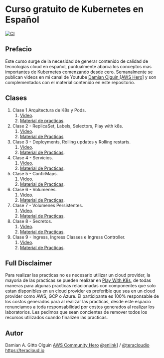 # Curso gratuito de Kubernetes en Español

[![CI](https://github.com/dolguin-/aws101-kubernetes/actions/workflows/main.yml/badge.svg)](https://github.com/dolguin-/aws101-kubernetes/actions/workflows/main.yml)

## Prefacio

Este curso surge de la necesidad de generar contenido de calidad de tecnologias
cloud en español, puntualmente abarca los conceptos mas importantes de
Kubernetes comenzando desde cero.
Semanalmente se publican videos en mi canal de Youtube [Damian Olguin [AWS Hero]](https://youtube.com/playlist?list=PLQ1M3apmTbgNRyHqBQ7FRml64XV-GpIRt) y son complementados con el material contenido en este repositorio.

## Clases

1. Clase 1 Arquitectura de K8s y Pods.
   1. [Video](https://youtu.be/Sccd454SgWk).
   1. [Material de practicas](clase-1/).
1. Clase 2 - ReplicaSet, Labels, Selectors, Play with k8s.
   1. [Video](https://youtu.be/nxnYLDhE5jE).
   1. [Material de Practicas](clase-2/)
1. Clase 3 - Deployments, Rolling updates y Rolling restarts.
   1. [Video](https://youtu.be/ifKWY7NxxVg).
   1. [Material de Practicas](clase-2/).
1. Clase 4 - Servicios.
   1. [Video](https://youtu.be/52Upml2z2So).
   1. [Material de Practicas](clase-4/readme.md).
1. Clase 5 - ConfirMaps.
   1. [Video](https://youtu.be/9icw5dLgXzU).
   1. [Material de Practicas](clase-5/readme.md).
1. Clase 6 - Volumenes.
   1. [Video](https://youtu.be/Jw4kMG7x_HE).
   1. [Material de Practicas](clase-6/readme.md).
1. Clase 7 - Volumenes Persistentes.
   1. [Video](https://youtu.be/R_9YAsW0cU4).
   1. [Material de Practicas](clase-7/readme.md).
1. Clase 8 - Secretos.
   1. [Video](https://youtu.be/l1jh0RA6Fpk).
   1. [Material de Practicas](clase-8/readme.md).
1. Clase 9 - Ingress, Ingress Classes e Ingress Controller.
   1. [Video](https://youtu.be/ltCgxwGAaQI).
   1. [Material de Practicas](clase-9/readme.md).

## Full Disclaimer

Para realizar las practicas no es necesario utilizar un cloud provider, la mayoria de las practicas se pueden realizar en [Play With K8s](https://labs.play-with-k8s.com/), de todas maneras para algunas practicas relacionadas con componentes que solo estan disponibles en un cloud provider es preferible que sea en un cloud provider como AWS, GCP o Azure.
El participante es 100% responsable de los costos generados para al realizar las practicas, desde este espacio renunciamos a toda responsabilidad por costos generados al realizar los laboratorios.
Les pedimos que sean concientes de remover todos los recursos utilizados cuando finalizen las practicas.

## Autor

Damian A. Gitto Olguin
[AWS Community Hero](https://www.youtube.com/c/damianolguinAWSHERO)
[@enlink](https://twitter.com/enlink)] / [@teracloudio](https://twitter.com/teracloudio)
<https://teracloud.io>
